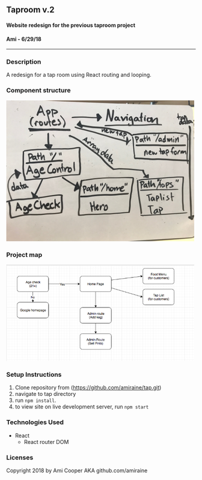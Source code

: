 ## Taproom v.2
#### Website redesign for the previous taproom project
#### Ami - 6/29/18
---
### Description
A redesign for a tap room using React routing and looping.

### Component structure
<img src="./src/assets/images/component.JPG" width=500px>

### Project map
<img src="./src/assets/images/map.png" width=500px>

### Setup Instructions
  1. Clone repository from (https://github.com/amiraine/tap.git)
  2. navigate to tap directory
  3. run `npm install`.
  4. to view site on live development server, run `npm start`

### Technologies Used
- React
  * React router DOM

### Licenses

Copyright 2018 by Ami Cooper AKA github.com/amiraine
